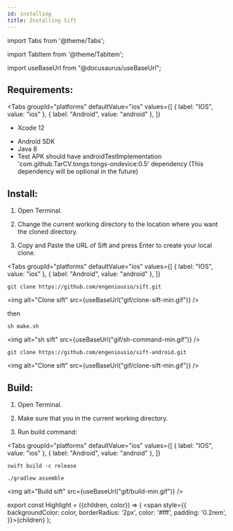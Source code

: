 ```yaml
---
id: installing
title: Installing Sift
---
```


import Tabs from '@theme/Tabs';

import TabItem from '@theme/TabItem';

import useBaseUrl from "@docusaurus/useBaseUrl";

## Requirements:

<Tabs
  groupId="platforms"
  defaultValue="ios"
  values={[
    { label: "IOS", value: "ios" },
    { label: "Android", value: "android" },
  ]}
>
  <TabItem value="ios">
    <ul>
      <li>Xcode 12</li>
    </ul>
  </TabItem>
  <TabItem value="android">
    <ul>
      <li>Android SDK</li>
      <li>Java 8</li>
      <li>Test APK should have androidTestImplementation 'com.github.TarCV.tongs:tongs-ondevice:0.5' dependency
        (This dependency will be optional in the future)</li>
    </ul>
  </TabItem>
</Tabs>

## Install:

1. Open Terminal.

2. Change the current working directory to the location where you want the cloned directory.

3. Copy and Paste the URL of Sift and press Enter to create your local clone.

<Tabs
  groupId="platforms"
  defaultValue="ios"
  values={[
    { label: "IOS", value: "ios" },
    { label: "Android", value: "android" },
  ]}
>
  <TabItem value="ios">

  ```
  git clone https://github.com/engeniousio/sift.git
  ```
  <img alt="Clone sift" src={useBaseUrl("gif/clone-sift-min.gif")} />

  then

  ```
  sh make.sh
  ```

  <img alt="sh sift" src={useBaseUrl("gif/sh-command-min.gif")} />  
  </TabItem>
  <TabItem value="android">

  ```
  git clone https://github.com/engeniousio/sift-android.git
  ```

  <img alt="Clone sift" src={useBaseUrl("gif/clone-sift-min.gif")} />  
  </TabItem>
</Tabs>


## Build:

1. Open Terminal.

2. Make sure that you in the current working directory.

3. Run build command:

<Tabs
  groupId="platforms"
  defaultValue="ios"
  values={[
    { label: "IOS", value: "ios" },
    { label: "Android", value: "android" },
  ]}
>
  <TabItem value="ios">

  ```
  swift build -c release
  ```
  </TabItem>
  <TabItem value="android">

  ```
  ./gradlew assemble
  ```  
  </TabItem>
</Tabs>

<img alt="Build sift" src={useBaseUrl("gif/build-min.gif")} />

export const Highlight = ({children, color}) => ( <span style={{
      backgroundColor: color,
      borderRadius: '2px',
      color: '#fff',
      padding: '0.2rem',
    }}>{children}</span> );

